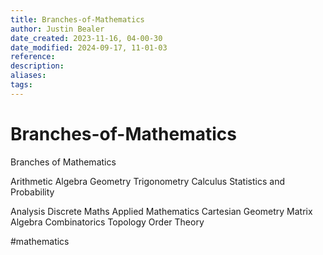 ```yaml
---
title: Branches-of-Mathematics
author: Justin Bealer
date_created: 2023-11-16, 04-00-30
date_modified: 2024-09-17, 11-01-03
reference: 
description: 
aliases: 
tags: 
---
```

# Branches-of-Mathematics
Branches of Mathematics
  
  Arithmetic
  Algebra
  Geometry
  Trigonometry
  Calculus
  Statistics and Probability
  
  Analysis
  Discrete Maths
  Applied Mathematics
  Cartesian Geometry
  Matrix Algebra
  Combinatorics
  Topology
  Order Theory

  #mathematics
